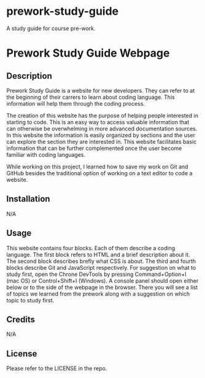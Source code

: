 # prework-study-guide
A study guide for course pre-work.
# Prework Study Guide Webpage

## Description
Prework Study Guide is a website for new developers. They can refer to at the beginning of their carrers to learn about coding language. This information will help them through the coding process. 

The creation of this website has the purpose of helping people interested in starting to code. This is an easy way to access valuable information that can otherwise be overwhelming in more advanced documentation sources. In this website the information is easily organized by sections and the user can explore the section they are interested in. This website facilitates basic information that can be further complemented once the user become familiar with coding languages.

While working on this project, I learned how to save my work on Git and GitHub besides the traditional option of working on a text editor to code a website.

## Installation

N/A

## Usage

This website contains four blocks. Each of them describe a coding language. The first block refers to HTML and a brief description about it. The second block describes brefly what CSS is about. The third and fourth blocks describe Git and JavaScript respectively. For suggestion on what to study first, open the Chrone DevTools by pressing Command+Option+I (mac OS) or Control+Shift+I (Windows). A console panel should open either below or to the side of the webpage in the browser. There you will see a list of topics  we learned from the prework along with a suggestion on which topic to study first.


## Credits
N/A

## License

Please refer to the LICENSE in the repo.

